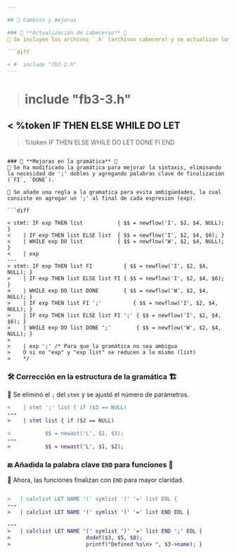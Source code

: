 ```yaml
---

## 🔄 Cambios y mejoras

### 📝 **Actualización de cabeceras** 📂
📌 Se incluyen los archivos `.h` (archivos cabecera) y se actualizan los tokens.

```diff

< #  include "fb3-2.h"
---
```

> #  include "fb3-3.h"

< %token IF THEN ELSE WHILE DO LET
---
> %token IF THEN ELSE WHILE DO LET DONE FI END

```

### 🎯 **Mejoras en la gramática** 📜
📌 Se ha modificado la gramática para mejorar la sintaxis, eliminando la necesidad de ';' dobles y agregando palabras clave de finalización (`FI`, `DONE`).

📌 Se añade una regla a la gramatica para evita ambigüedades, la cual consiste en agregar un ';' al final de cada expresion (exp).
 
```diff

< stmt: IF exp THEN list           { $$ = newflow('I', $2, $4, NULL); }
<    | IF exp THEN list ELSE list  { $$ = newflow('I', $2, $4, $6); }
<    | WHILE exp DO list           { $$ = newflow('W', $2, $4, NULL); }
<    | exp
---
> stmt: IF exp THEN list FI          { $$ = newflow('I', $2, $4, NULL); }
>    | IF exp THEN list ELSE list FI { $$ = newflow('I', $2, $4, $6); }
>    | WHILE exp DO list DONE        { $$ = newflow('W', $2, $4, NULL); }
>    | IF exp THEN list FI ';'          { $$ = newflow('I', $2, $4, NULL); }
>    | IF exp THEN list ELSE list FI ';' { $$ = newflow('I', $2, $4, $6); }
>    | WHILE exp DO list DONE ';'        { $$ = newflow('W', $2, $4, NULL); }
> 
>    | exp ';' /* Para que la gramática no sea ambigua
>    O si no "exp" y "exp list" se reducen a lo mismo (list)
>    */

```

### 🛠 **Corrección en la estructura de la gramática** 🏗
📌 Se eliminó el `;` del `stmt` y se ajustó el número de parámetros.
```diff
<    | stmt ';' list { if ($3 == NULL)
---
>    | stmt list { if ($2 == NULL)

< 			$$ = newast('L', $1, $3);
---
> 			$$ = newast('L', $1, $2);

```

### 🔚 **Añadida la palabra clave `END` para funciones** 🎯
📌 Ahora, las funciones finalizan con `END` para mayor claridad.

```diff

<   | calclist LET NAME '(' symlist ')' '=' list EOL {
---
>   | calclist LET NAME '(' symlist ')' '=' list END EOL {

---
>   | calclist LET NAME '(' symlist ')' '=' list END ';' EOL {
>                        dodef($3, $5, $8);
>                        printf("Defined %s\n> ", $3->name); }

```
